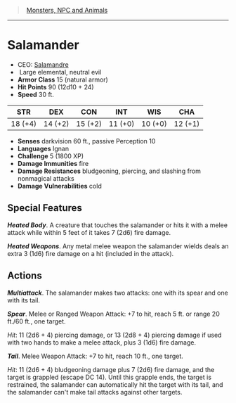 ﻿---
!MonsterVO
Type: elemental
Size: Large
Alignment: neutral evil
ArmorClass: 15 (natural armor)
HitPoints: 90 (12d10 + 24)
Speed: 30 ft.
Strength: 18 (+4)
Dexterity: 14 (+2)
Constitution: 15 (+2)
Intelligence: 11 (+0)
Wisdom: 10 (+0)
Charisma: 12 (+1)
DamageImmunities: fire
DamageResistances: bludgeoning, piercing, and slashing from nonmagical attacks
Senses: darkvision 60 ft., passive Perception 10
Languages: Ignan
Challenge: 5 (1800 XP)
Id: monsters_vo.md#salamander
ParentLink: monsters_vo.md#monsters-npc-and-animals
Name: Salamander
ParentName: Monsters, NPC and Animals
NameLevel: 1
AltName: '[Salamandre](hd_monsters_salamandre.md)'
---
> [Monsters, NPC and Animals](srd_monsters.md)

---

# Salamander

- CEO: [Salamandre](hd_monsters_salamandre.md)
-  Large elemental, neutral evil
- **Armor Class** 15 (natural armor)
- **Hit Points** 90 (12d10 + 24)
- **Speed** 30 ft.

|STR|DEX|CON|INT|WIS|CHA|
|---|---|---|---|---|---|
|18 (+4)|14 (+2)|15 (+2)|11 (+0)|10 (+0)|12 (+1)|

- **Senses** darkvision 60 ft., passive Perception 10
- **Languages** Ignan
- **Challenge** 5 (1800 XP)
- **Damage Immunities** fire
- **Damage Resistances** bludgeoning, piercing, and slashing from nonmagical attacks
- **Damage Vulnerabilities** cold

## Special Features

**_Heated Body_**. A creature that touches the salamander or hits it with a melee attack while within 5 feet of it takes 7 (2d6) fire damage.

**_Heated Weapons_**. Any metal melee weapon the salamander wields deals an extra 3 (1d6) fire damage on a hit (included in the attack).

## Actions

**_Multiattack_**. The salamander makes two attacks: one with its spear and one with its tail.

**_Spear_**. Melee or Ranged Weapon Attack: +7 to hit, reach 5 ft. or range 20 ft./60 ft., one target.

_Hit_: 11 (2d6 + 4) piercing damage, or 13 (2d8 + 4) piercing damage if used with two hands to make a melee attack, plus 3 (1d6) fire damage.

**_Tail_**. Melee Weapon Attack: +7 to hit, reach 10 ft., one target.

_Hit_: 11 (2d6 + 4) bludgeoning damage plus 7 (2d6) fire damage, and the target is grappled (escape DC 14). Until this grapple ends, the target is restrained, the salamander can automatically hit the target with its tail, and the salamander can't make tail attacks against other targets.

